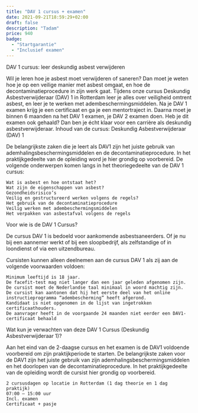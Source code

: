 ```yaml
---
title: "DAV 1 cursus + examen"
date: 2021-09-21T18:59:29+02:00
draft: false
description: "Tadam"
price: 940
badge:
  - "Startgarantie"
  - "Inclusief examen"
---
```

DAV 1 cursus: leer deskundig asbest verwijderen

Wil je leren hoe je asbest moet verwijderen of saneren? Dan moet je weten hoe je op een veilige manier met asbest omgaat, en hoe de decontaminatieprocedure in zijn werk gaat. Tijdens onze cursus Deskundig Asbestverwijderaar (DAV) 1 in Rotterdam leer je alles over veiligheid omtrent asbest, en leer je te werken met adembeschermingsmiddelen. Na je DAV 1 examen krijg je een certificaat en ga je een mentortraject in. Daarna moet je binnen 6 maanden na het DAV 1 examen, je DAV 2 examen doen. Heb je dit examen ook gehaald? Dan ben je écht klaar voor een carrière als deskundig asbestverwijderaar.
Inhoud van de cursus: Deskundig Asbestverwijderaar (DAV) 1

De belangrijkste zaken die je leert als DAV1 zijn het juiste gebruik van ademhalingsbeschermingsmiddelen en de decontaminatieprocedure. In het praktijkgedeelte van de opleiding word je hier grondig op voorbereid. De volgende onderwerpen komen langs in het theoriegedeelte van de DAV 1 cursus:

    Wat is asbest en hoe ontstaat het?
    Wat zijn de eigenschappen van asbest?
    Gezondheidsrisico’s
    Veilig en gestructureerd werken volgens de regels?
    Het gebruik van de decontaminatieprocedure
    Veilig werken met adembeschermingsmiddelen
    Het verpakken van asbestafval volgens de regels

Voor wie is de DAV 1 Cursus?

De cursus DAV 1 is bedoeld voor aankomende asbestsaneerders. Of je nu bij een aannemer werkt of bij een sloopbedrijf, als zelfstandige of in loondienst of via een uitzendbureau. 

Cursisten kunnen alleen deelnemen aan de cursus DAV 1 als zij aan de volgende voorwaarden voldoen:

    Minimum leeftijd is 18 jaar.
    De facefit-test mag niet langer dan een jaar geleden afgenomen zijn.
    De cursist moet de Nederlandse taal minimaal in woord machtig zijn.
    De cursist kan aantonen dat hij het eerste deel van het online instructieprogramma “adembescherming” heeft afgerond.
    Kandidaat is niet opgenomen in de lijst van ingetrokken certificaathouders.
    De aanvrager heeft in de voorgaande 24 maanden niet eerder een DAV1-certificaat behaald

Wat kun je verwachten van deze DAV 1 Cursus (Deskundig Asbestverwijderaar 1)?

Aan het eind van de 2-daagse cursus en het examen is de DAV1 voldoende voorbereid om zijn praktijkperiode te starten. De belangrijkste zaken voor de DAV1 zijn het juiste gebruik van zijn ademhalingsbeschermingsmiddelen en het doorlopen van de decontaminatieprocedure. In het praktijkgedeelte van de opleiding wordt de cursist hier grondig op voorbereid.

    2 cursusdagen op locatie in Rotterdam (1 dag theorie en 1 dag praktijk)
    07:00 – 15:00 uur
    Incl. examen
    Certificaat + pasje
